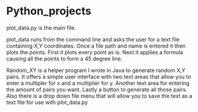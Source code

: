 # Python_projects

plot_data.py is the main file.

plot_data runs from the command line and asks the user for a text file containing X,Y coordinates.
Once a file path and name is entered it then plots the points. First it plots every point as is.
Next it applies a formula causing all the points to form a 45 degree line.

Random_XY is a helper program I wrote in Java to generate random X,Y pairs. It offers a simple user interface 
with two text areas that allow you to enter a multipler for x and a multiplier for y. Another text area for 
entering the amount of pairs you want. Lastly a button to generate all those pairs. Also there is a drop down
file menu that will allow you to save the text as a text file for use with plot_data.py
